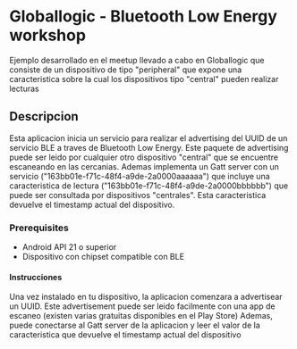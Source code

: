 # Globallogic - Bluetooth Low Energy workshop

Ejemplo desarrollado en el meetup llevado a cabo en Globallogic que consiste de un dispositivo de tipo "peripheral" que expone una caracteristica sobre la cual los dispositivos tipo "central" pueden realizar lecturas

## Descripcion

Esta aplicacion inicia un servicio para realizar el advertising del UUID de un servicio BLE a traves de Bluetooth Low Energy. Este paquete de advertising puede ser leido por cualquier otro dispositivo "central" que se encuentre escaneando en las cercanias.
Ademas implementa un Gatt server con un servicio ("163bb01e-f71c-48f4-a9de-2a0000aaaaaa") que incluye una caracteristica de lectura ("163bb01e-f71c-48f4-a9de-2a0000bbbbbb") que puede ser consultada por dispositivos "centrales".
Esta caracteristica devuelve el timestamp actual del dispositivo.


### Prerequisites

* Android API 21 o superior
* Dispositivo con chipset compatible con BLE

#### Instrucciones

Una vez instalado en tu dispositivo, la aplicacion comenzara a advertisear un UUID.
Este advertisement puede ser leido facilmente con una app de escaneo (existen varias gratuitas disponibles en el Play Store)
Ademas, puede conectarse al Gatt server de la aplicacion y leer el valor de la caracteristica que devuelve el timestamp actual del dispositivo


